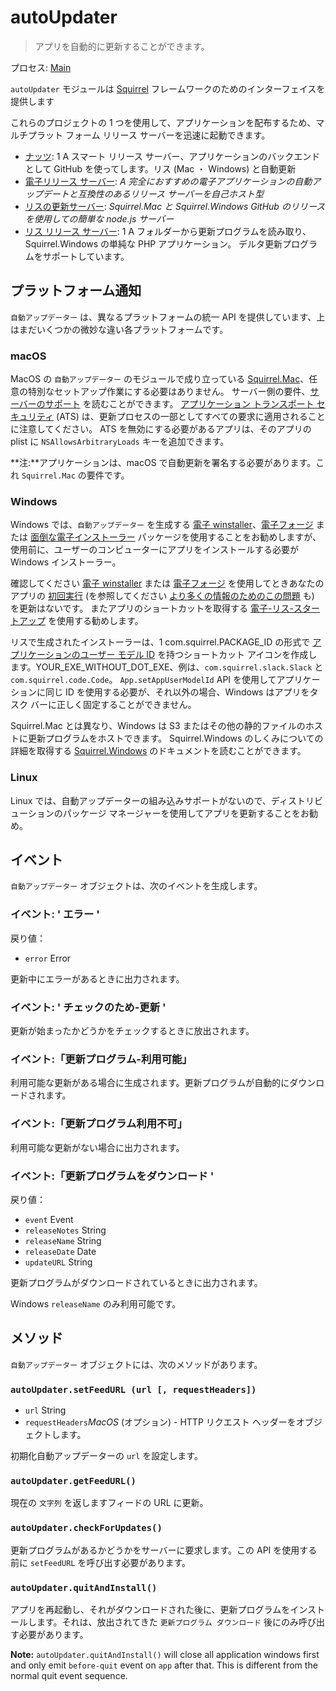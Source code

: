 # autoUpdater

> アプリを自動的に更新することができます。

プロセス: [Main](../glossary.md#main-process)

`autoUpdater` モジュールは [Squirrel](https://github.com/Squirrel) フレームワークのためのインターフェイスを提供します

これらのプロジェクトの 1 つを使用して、アプリケーションを配布するため、マルチプラット フォーム リリース サーバーを迅速に起動できます。

* [ナッツ](https://github.com/GitbookIO/nuts): 1 A スマート リリース サーバー、アプリケーションのバックエンドとして GitHub を使ってします。リス (Mac ・ Windows) と自動更新</em>
* [電子リリース サーバー](https://github.com/ArekSredzki/electron-release-server): *A 完全におすすめの電子アプリケーションの自動アップデートと互換性のあるリリース サーバーを自己ホスト型*
* [リスの更新サーバー](https://github.com/Aluxian/squirrel-updates-server): *Squirrel.Mac と Squirrel.Windows GitHub のリリースを使用しての簡単な node.js サーバー*
* [リス リリース サーバー](https://github.com/Arcath/squirrel-release-server): 1 A フォルダーから更新プログラムを読み取り、Squirrel.Windows の単純な PHP アプリケーション。 デルタ更新プログラムをサポートしています</em>。

## プラットフォーム通知

`自動アップデーター` は、異なるプラットフォームの統一 API を提供しています、上はまだいくつかの微妙な違い各プラットフォームです。

### macOS

MacOS の `自動アップデーター` のモジュールで成り立っている [Squirrel.Mac](https://github.com/Squirrel/Squirrel.Mac)、任意の特別なセットアップ作業にする必要はありません。 サーバー側の要件、[サーバーのサポート](https://github.com/Squirrel/Squirrel.Mac#server-support) を読むことができます。 [アプリケーション トランスポート セキュリティ](https://developer.apple.com/library/content/documentation/General/Reference/InfoPlistKeyReference/Articles/CocoaKeys.html#//apple_ref/doc/uid/TP40009251-SW35) (ATS) は、更新プロセスの一部としてすべての要求に適用されることに注意してください。 ATS を無効にする必要があるアプリは、そのアプリの plist に `NSAllowsArbitraryLoads` キーを追加できます。

**注:**アプリケーションは、macOS で自動更新を署名する必要があります。これ `Squirrel.Mac` の要件です。

### Windows

Windows では、`自動アップデーター` を生成する [電子 winstaller](https://github.com/electron/windows-installer)、[電子フォージ](https://github.com/electron-userland/electron-forge) または [面倒な電子インストーラー](https://github.com/electron/grunt-electron-installer) パッケージを使用することをお勧めしますが、使用前に、ユーザーのコンピューターにアプリをインストールする必要がWindows インストーラー。

確認してください [電子 winstaller](https://github.com/electron/windows-installer) または [電子フォージ](https://github.com/electron-userland/electron-forge) を使用してときあなたのアプリの [初回実行](https://github.com/electron/windows-installer#handling-squirrel-events) (を参照してください [より多くの情報のためのこの問題](https://github.com/electron/electron/issues/7155) も) を更新はないです。 またアプリのショートカットを取得する [電子-リス-スタートアップ](https://github.com/mongodb-js/electron-squirrel-startup) を使用する勧めします。

リスで生成されたインストーラーは、1 com.squirrel.PACKAGE_ID の形式で [アプリケーションのユーザー モデル ID](https://msdn.microsoft.com/en-us/library/windows/desktop/dd378459(v=vs.85).aspx) を持つショートカット アイコンを作成します。YOUR_EXE_WITHOUT_DOT_EXE</code>、例は、`com.squirrel.slack.Slack` と `com.squirrel.code.Code`。 `App.setAppUserModelId` API を使用してアプリケーションに同じ ID を使用する必要が、それ以外の場合、Windows はアプリをタスク バーに正しく固定することができません。

Squirrel.Mac とは異なり、Windows は S3 またはその他の静的ファイルのホストに更新プログラムをホストできます。 Squirrel.Windows のしくみについての詳細を取得する [Squirrel.Windows](https://github.com/Squirrel/Squirrel.Windows) のドキュメントを読むことができます。

### Linux

Linux では、自動アップデーターの組み込みサポートがないので、ディストリビューションのパッケージ マネージャーを使用してアプリを更新することをお勧め。

## イベント

`自動アップデーター` オブジェクトは、次のイベントを生成します。

### イベント: ' エラー '

戻り値：

* `error` Error

更新中にエラーがあるときに出力されます。

### イベント: ' チェックのため-更新 '

更新が始まったかどうかをチェックするときに放出されます。

### イベント:「更新プログラム-利用可能」

利用可能な更新がある場合に生成されます。更新プログラムが自動的にダウンロードされます。

### イベント:「更新プログラム利用不可」

利用可能な更新がない場合に出力されます。

### イベント:「更新プログラムをダウンロード '

戻り値：

* `event` Event
* `releaseNotes` String
* `releaseName` String
* `releaseDate` Date
* `updateURL` String

更新プログラムがダウンロードされているときに出力されます。

Windows `releaseName` のみ利用可能です。

## メソッド

`自動アップデーター` オブジェクトには、次のメソッドがあります。

### `autoUpdater.setFeedURL (url [, requestHeaders])`

* `url` String
* `requestHeaders`*MacOS* (オプション) - HTTP リクエスト ヘッダーをオブジェクトします。

初期化自動アップデーターの `url` を設定します。

### `autoUpdater.getFeedURL()`

現在の `文字列` を返しますフィードの URL に更新。

### `autoUpdater.checkForUpdates()`

更新プログラムがあるかどうかをサーバーに要求します。この API を使用する前に `setFeedURL` を呼び出す必要があります。

### `autoUpdater.quitAndInstall()`

アプリを再起動し、それがダウンロードされた後に、更新プログラムをインストールします。それは、放出されてきた `更新プログラム ダウンロード` 後にのみ呼び出す必要があります。

**Note:** `autoUpdater.quitAndInstall()` will close all application windows first and only emit `before-quit` event on `app` after that. This is different from the normal quit event sequence.